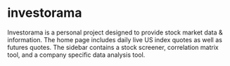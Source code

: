 # investorama
Investorama is a personal project designed to provide stock market data & information. The home page includes daily live US index quotes as well as futures quotes. The sidebar contains a stock screener, correlation matrix tool, and a company specific data analysis tool.
